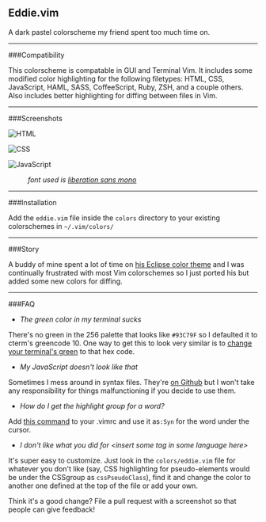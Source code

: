 Eddie.vim
----------

A dark pastel colorscheme my friend spent too much time on.

-----

###Compatibility

This colorscheme is compatable in GUI and Terminal Vim. It includes some
modified color highlighting for the following filetypes: HTML, CSS, JavaScript,
HAML, SASS, CoffeeScript, Ruby, ZSH, and a couple others. Also includes better
highlighting for diffing between files in Vim.

-----

###Screenshots


![**HTML**](http://f.cl.ly/items/2y1I3j1N0m3p3s1B3X1J/eddie-html.png)

![**CSS**](http://f.cl.ly/items/0Q1O1Z1P3X1R0z0c0j2J/eddie-css.png)

![**JavaScript**](http://f.cl.ly/items/2p0u253d2p3g0u1X1a0m/eddie-js.png)

&nbsp;&nbsp;&nbsp;&nbsp;&nbsp;&nbsp;&nbsp;&nbsp;&nbsp;
_font used is [liberation sans mono](https://fedorahosted.org/liberation-fonts/)_

------

###Installation

Add the `eddie.vim` file inside the `colors` directory to your existing
colorschemes in `~/.vim/colors/`

------

###Story

A buddy of mine spent a lot of time on [his Eclipse color
theme](http://www.eclipsecolorthemes.org/?view=theme&id=738) and I was
continually frustrated with most Vim colorschemes so I just ported his but added
some new colors for diffing.

-----

###FAQ

* *The green color in my terminal sucks*

There's no green in the 256 palette that looks like `#93C79F` so I defaulted it
to cterm's greencode 10. One way to get this to look very similar is to
[change your terminal's
green](http://f.cl.ly/items/0l2M2R010d2b3c2a0A0T/Screen%20Shot%202011-12-29%20at%209.28.41%20PM.png)
to that hex code.

* *My JavaScript doesn't look like that*

Sometimes I mess around in syntax files.  They're [on
Github](http://github.com/mattsa/dotfiles/vimbundles) but I won't take any
responsibility for things malfunctioning if you decide to use them.

* *How do I get the highlight group for a word?*

Add [this command](https://gist.github.com/1544768) to your .vimrc and use it
as`:Syn` for the word under the cursor.

* *I don't like what you did for \<insert some tag in some language here\>*  

It's super easy to customize. Just look in the `colors/eddie.vim` file for
whatever you don't like (say, CSS highlighting for pseudo-elements would be
under the CSSgroup as `cssPseudoClass`), find it and change the color to another
one defined at the top of the file or add your own.

Think it's a good change? File a pull request with a screenshot so that people
can give feedback!
